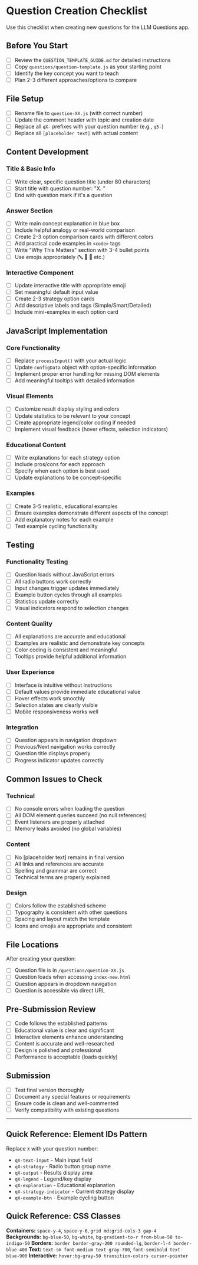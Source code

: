 # Question Creation Checklist

Use this checklist when creating new questions for the LLM Questions app.

## Before You Start
- [ ] Review the `QUESTION_TEMPLATE_GUIDE.md` for detailed instructions
- [ ] Copy `questions/question-template.js` as your starting point
- [ ] Identify the key concept you want to teach
- [ ] Plan 2-3 different approaches/options to compare

## File Setup
- [ ] Rename file to `question-XX.js` (with correct number)
- [ ] Update the comment header with topic and creation date
- [ ] Replace all `qX-` prefixes with your question number (e.g., `q5-`)
- [ ] Replace all `[placeholder text]` with actual content

## Content Development

### Title & Basic Info
- [ ] Write clear, specific question title (under 80 characters)
- [ ] Start title with question number: "X. "
- [ ] End with question mark if it's a question

### Answer Section
- [ ] Write main concept explanation in blue box
- [ ] Include helpful analogy or real-world comparison
- [ ] Create 2-3 option comparison cards with different colors
- [ ] Add practical code examples in `<code>` tags
- [ ] Write "Why This Matters" section with 3-4 bullet points
- [ ] Use emojis appropriately (🔤 🎯 📝 etc.)

### Interactive Component
- [ ] Update interactive title with appropriate emoji
- [ ] Set meaningful default input value
- [ ] Create 2-3 strategy option cards
- [ ] Add descriptive labels and tags (Simple/Smart/Detailed)
- [ ] Include mini-examples in each option card

## JavaScript Implementation

### Core Functionality
- [ ] Replace `processInput()` with your actual logic
- [ ] Update `configData` object with option-specific information
- [ ] Implement proper error handling for missing DOM elements
- [ ] Add meaningful tooltips with detailed information

### Visual Elements
- [ ] Customize result display styling and colors
- [ ] Update statistics to be relevant to your concept
- [ ] Create appropriate legend/color coding if needed
- [ ] Implement visual feedback (hover effects, selection indicators)

### Educational Content
- [ ] Write explanations for each strategy option
- [ ] Include pros/cons for each approach
- [ ] Specify when each option is best used
- [ ] Update explanations to be concept-specific

### Examples
- [ ] Create 3-5 realistic, educational examples
- [ ] Ensure examples demonstrate different aspects of the concept
- [ ] Add explanatory notes for each example
- [ ] Test example cycling functionality

## Testing

### Functionality Testing
- [ ] Question loads without JavaScript errors
- [ ] All radio buttons work correctly
- [ ] Input changes trigger updates immediately
- [ ] Example button cycles through all examples
- [ ] Statistics update correctly
- [ ] Visual indicators respond to selection changes

### Content Quality
- [ ] All explanations are accurate and educational
- [ ] Examples are realistic and demonstrate key concepts
- [ ] Color coding is consistent and meaningful
- [ ] Tooltips provide helpful additional information

### User Experience
- [ ] Interface is intuitive without instructions
- [ ] Default values provide immediate educational value
- [ ] Hover effects work smoothly
- [ ] Selection states are clearly visible
- [ ] Mobile responsiveness works well

### Integration
- [ ] Question appears in navigation dropdown
- [ ] Previous/Next navigation works correctly
- [ ] Question title displays properly
- [ ] Progress indicator updates correctly

## Common Issues to Check

### Technical
- [ ] No console errors when loading the question
- [ ] All DOM element queries succeed (no null references)
- [ ] Event listeners are properly attached
- [ ] Memory leaks avoided (no global variables)

### Content
- [ ] No [placeholder text] remains in final version
- [ ] All links and references are accurate
- [ ] Spelling and grammar are correct
- [ ] Technical terms are properly explained

### Design
- [ ] Colors follow the established scheme
- [ ] Typography is consistent with other questions
- [ ] Spacing and layout match the template
- [ ] Icons and emojis are appropriate and consistent

## File Locations

After creating your question:
- [ ] Question file is in `/questions/question-XX.js`
- [ ] Question loads when accessing `index-new.html`
- [ ] Question appears in dropdown navigation
- [ ] Question is accessible via direct URL

## Pre-Submission Review

- [ ] Code follows the established patterns
- [ ] Educational value is clear and significant
- [ ] Interactive elements enhance understanding
- [ ] Content is accurate and well-researched
- [ ] Design is polished and professional
- [ ] Performance is acceptable (loads quickly)

## Submission
- [ ] Test final version thoroughly
- [ ] Document any special features or requirements
- [ ] Ensure code is clean and well-commented
- [ ] Verify compatibility with existing questions

---

## Quick Reference: Element IDs Pattern

Replace `X` with your question number:
- `qX-text-input` - Main input field
- `qX-strategy` - Radio button group name
- `qX-output` - Results display area
- `qX-legend` - Legend/key display
- `qX-explanation` - Educational explanation
- `qX-strategy-indicator` - Current strategy display
- `qX-example-btn` - Example cycling button

## Quick Reference: CSS Classes

**Containers:** `space-y-4`, `space-y-6`, `grid md:grid-cols-3 gap-4`
**Backgrounds:** `bg-blue-50`, `bg-white`, `bg-gradient-to-r from-blue-50 to-indigo-50`
**Borders:** `border border-gray-200 rounded-lg`, `border-l-4 border-blue-400`
**Text:** `text-sm font-medium text-gray-700`, `font-semibold text-blue-900`
**Interactive:** `hover:bg-gray-50 transition-colors cursor-pointer`

